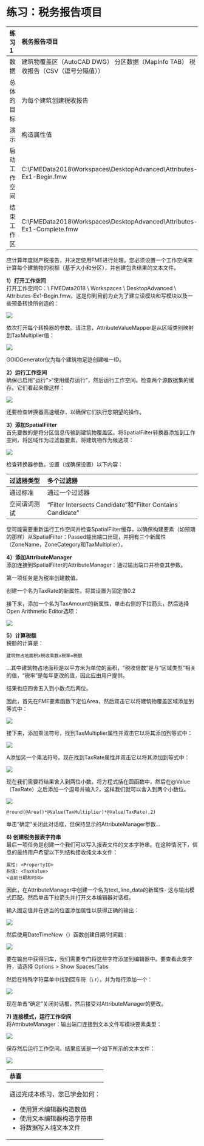 # 练习：税务报告项目

|  练习1 |  税务报告项目 |
| :--- | :--- |
| 数据 | 建筑物覆盖区（AutoCAD DWG） 分区数据（MapInfo TAB） 税收报告（CSV（逗号分隔值）） |
| 总体的目标 | 为每个建筑创建税收报告 |
| 演示 | 构造属性值 |
| 启动工作空间 | C:\FMEData2018\Workspaces\DesktopAdvanced\Attributes-Ex1-Begin.fmw |
| 结束工作区 | C:\FMEData2018\Workspaces\DesktopAdvanced\Attributes-Ex1-Complete.fmw |

应计算年度财产税报告，并决定使用FME进行处理。您必须设置一个工作空间来计算每个建筑物的税额（基于大小和分区），并创建包含结果的文本文件。

  
**1）打开工作空间**  
打开工作空间C：\ FMEData2018 \ Workspaces \ DesktopAdvanced \ Attributes-Ex1-Begin.fmw。这是你到目前为止为了建立读模块和写模块以及一些预备转换所创造的：

[![](../.gitbook/assets/img1.201.ex1.initialworkspace.png)](https://github.com/domix2000/FMETraining/blob/Desktop-Advanced-2018/DesktopAdvanced1Attributes/Images/Img1.201.Ex1.InitialWorkspace.png)

依次打开每个转换器的参数。请注意，AttributeValueMapper是从区域类别映射到TaxMultiplier值：

[![](../.gitbook/assets/img1.202.ex1.attributevaluemapperparams.png)](https://github.com/domix2000/FMETraining/blob/Desktop-Advanced-2018/DesktopAdvanced1Attributes/Images/Img1.202.Ex1.AttributeValueMapperParams.png)

GOIDGenerator仅为每个建筑物足迹创建唯一ID。

  
**2）运行工作空间**  
确保已启用“运行”&gt;“使用缓存运行”，然后运行工作空间。检查两个源数据集的缓存。它们看起来像这样：

[![](../.gitbook/assets/img1.200.ex1.initialdata.png)](https://github.com/domix2000/FMETraining/blob/Desktop-Advanced-2018/DesktopAdvanced1Attributes/Images/Img1.200.Ex1.InitialData.png)

还要检查转换器高速缓存，以确保它们执行您期望的操作。

  
**3）添加SpatialFilter**  
首先要做的是将分区信息传输到建筑物覆盖区。将SpatialFilter转换器添加到工作空间，将区域作为过滤器要素，将建筑物作为候选项：

[![](../.gitbook/assets/img1.203.ex1.spatialfilteroncanvas.png)](https://github.com/domix2000/FMETraining/blob/Desktop-Advanced-2018/DesktopAdvanced1Attributes/Images/Img1.203.Ex1.SpatialFilterOnCanvas.png)

检查转换器参数。设置（或确保设置）以下内容：

| 过滤器类型 | 多个过滤器 |
| :--- | :--- |
| 通过标准 | 通过一个过滤器 |
| 空间谓词测试 | “Filter Intersects Candidate”和“Filter Contains Candidate” |

您可能需要重新运行工作空间并检查SpatialFilter缓存，以确保构建要素（如预期的那样）从SpatialFilter：Passed输出端口出现，并拥有三个新属性（ZoneName，ZoneCategory和TaxMultiplier）。

  
**4）添加AttributeManager**  
添加连接到SpatialFilter的AttributeManager：通过输出端口并检查其参数。

第一项任务是为税率创建数值。

创建一个名为TaxRate的新属性。将其设置为固定值0.2

接下来，添加一个名为TaxAmount的新属性，单击右侧的下拉箭头，然后选择Open Arithmetic Editor选项：

[![](https://github.com/xuhengxx/FMETraining-1/tree/8f6a5c8abb7fbfdbef1e0e8b81b6c860e9fbbd6d/DesktopAdvanced1Attributes/1.Exercise1_files/Img1.204.Ex1.OpenArithmeticEditorOption.png)](https://github.com/domix2000/FMETraining/blob/Desktop-Advanced-2018/DesktopAdvanced1Attributes/Images/Img1.204.Ex1.OpenArithmeticEditorOption.png)

  
**5）计算税额**  
税额的计算是：

```text
建筑物占地面积x税收乘数x税率=税额
```

...其中建筑物占地面积是以平方米为单位的面积，“税收倍数”是与“区域类型”相关的值，“税率”是每年更改的值，因此应由用户提供。

结果也应四舍五入到小数点后两位。

因此，首先在FME要素函数下定位Area，然后双击它以将建筑物覆盖区域添加到等式中：

[![](../.gitbook/assets/img1.205.ex1.equationareavalue.png)](https://github.com/domix2000/FMETraining/blob/Desktop-Advanced-2018/DesktopAdvanced1Attributes/Images/Img1.205.Ex1.EquationAreaValue.png)

接下来，添加乘法符号，找到TaxMultiplier属性并双击它以将其添加到等式中：

[![](../.gitbook/assets/img1.206.ex1.equationtaxmultipliervalue.png)](https://github.com/domix2000/FMETraining/blob/Desktop-Advanced-2018/DesktopAdvanced1Attributes/Images/Img1.206.Ex1.EquationTaxMultiplierValue.png)

A添加另一个乘法符号。现在找到TaxRate属性并双击它以将其添加到等式中：

[![](../.gitbook/assets/img1.207.ex1.equationtaxratevalue.png)](https://github.com/domix2000/FMETraining/blob/Desktop-Advanced-2018/DesktopAdvanced1Attributes/Images/Img1.207.Ex1.EquationTaxRateValue.png)

现在我们需要将结果舍入到两位小数。将方程式括在圆函数中，然后在@Value（TaxRate）之后添加一个逗号并输入2，这样我们就可以舍入到两个小数位。

[![](../.gitbook/assets/img1.210.ex1.equationrounding.png)](https://github.com/domix2000/FMETraining/blob/Desktop-Advanced-2018/DesktopAdvanced1Attributes/Images/Img1.210.Ex1.EquationRounding.png)

```text
@round(@Area()*@Value(TaxMultiplier)*@Value(TaxRate),2)
```

单击“确定”关闭此对话框，但保持显示的AttributeManager参数...

  
**6\) 创建税务报表字符串**  
最后一项任务是创建一个我们可以写入报表文件的文本字符串。在这种情况下，信息的最终用户希望以下列结构接收纯文本文件：

```text
属性: <PropertyID>
税值: <TaxValue>
<当前日期和时间>
```

因此，在AttributeManager中创建一个名为text\_line\_data的新属性- 这与输出模式匹配。然后单击下拉箭头并打开文本编辑器对话框。

输入固定值并在适当的位置添加属性以获得正确的输出：

[![](../.gitbook/assets/img1.213.ex1.stringcreationinitial.png)](https://github.com/domix2000/FMETraining/blob/Desktop-Advanced-2018/DesktopAdvanced1Attributes/Images/Img1.213.Ex1.StringCreationInitial.png)

然后使用DateTimeNow（）函数创建日期/时间戳：

[![](../.gitbook/assets/img1.214.ex1.stringcreationinitial.png)](https://github.com/domix2000/FMETraining/blob/Desktop-Advanced-2018/DesktopAdvanced1Attributes/Images/Img1.214.Ex1.StringCreationInitial.png)

要在输出中获得回车，我们需要专门将这些字符添加到编辑器中。要查看此类字符，请选择 Options &gt; Show Spaces/Tabs

然后在特殊字符菜单中找到回车符（\ r），并为每行添加一个：

[![](../.gitbook/assets/img1.215.ex1.stringcreationcarriagereturn.png)](https://github.com/domix2000/FMETraining/blob/Desktop-Advanced-2018/DesktopAdvanced1Attributes/Images/Img1.215.Ex1.StringCreationCarriageReturn.png)

现在单击“确定”关闭对话框，然后接受对AttributeManager的更改。

  
**7\) 连接模式，运行工作空间**  
将AttributeManager：输出端口连接到文本文件写模块要素类型：

[![](../.gitbook/assets/img1.216.ex1.mappedschema.png)](https://github.com/domix2000/FMETraining/blob/Desktop-Advanced-2018/DesktopAdvanced1Attributes/Images/Img1.216.Ex1.MappedSchema.png)

保存然后运行工作空间。结果应该是一个如下所示的文本文件：

[![](../.gitbook/assets/img1.217.ex1.finaloutput.png)](https://github.com/domix2000/FMETraining/blob/Desktop-Advanced-2018/DesktopAdvanced1Attributes/Images/Img1.217.Ex1.FinalOutput.png)

<table>
  <thead>
    <tr>
      <th style="text-align:left">恭喜</th>
    </tr>
  </thead>
  <tbody>
    <tr>
      <td style="text-align:left">
        <p>通过完成本练习，您已学会如何：</p>
        <ul>
          <li>使用算术编辑器构造数值</li>
          <li>使用文本编辑器构造字符串</li>
          <li>将数据写入纯文本文件</li>
        </ul>
      </td>
    </tr>
  </tbody>

